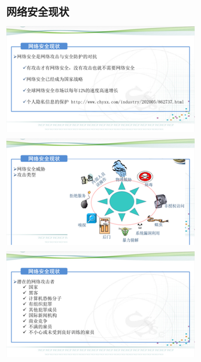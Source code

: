 # 网络安全现状

![image-20211122224101784](.assets/image-20211122224101784.png)

![image-20211122224652185](.assets/image-20211122224652185.png)

![image-20211122224708340](.assets/image-20211122224708340.png)

